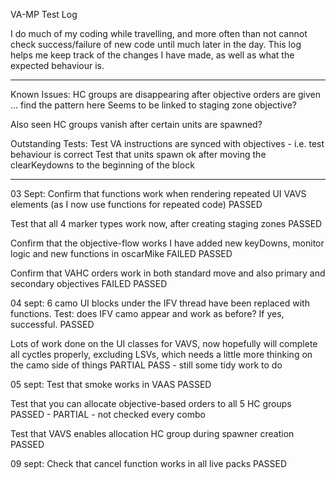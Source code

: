 VA-MP Test Log

I do much of my coding while travelling, and more often than not cannot check success/failure of new code until much later in the day.
This log helps me keep track of the changes I have made, as well as what the expected behaviour is.

---

Known Issues:
HC groups are disappearing after objective orders are given ... find the pattern here
Seems to be linked to staging zone objective?

Also seen HC groups vanish after certain units are spawned?

Outstanding Tests:
Test VA instructions are synced with objectives - i.e. test behaviour is correct
Test that units spawn ok after moving the clearKeydowns to the beginning of the block

---

03 Sept:
Confirm that functions work when rendering repeated UI VAVS elements
(as I now use functions for repeated code)
PASSED

Test that all 4 marker types work now, after creating staging zones
PASSED

Confirm that the objective-flow works
I have added new keyDowns, monitor logic and new functions in oscarMike
FAILED
PASSED

Confirm that VAHC orders work in both standard move and also primary and secondary objectives
FAILED
PASSED

04 sept:
6 camo UI blocks under the IFV thread have been replaced with functions.
Test: does IFV camo appear and work as before? If yes, successful.
PASSED

Lots of work done on the UI classes for VAVS, now hopefully will complete
all cyctles properly, excluding LSVs, which needs a little more thinking on the camo side of things
PARTIAL PASS - still some tidy work to do

05 sept:
Test that smoke works in VAAS
PASSED

Test that you can allocate objective-based orders to all 5 HC groups
PASSED - PARTIAL - not checked every combo

Test that VAVS enables allocation HC group during spawner creation
PASSED

09 sept:
Check that cancel function works in all live packs
PASSED
